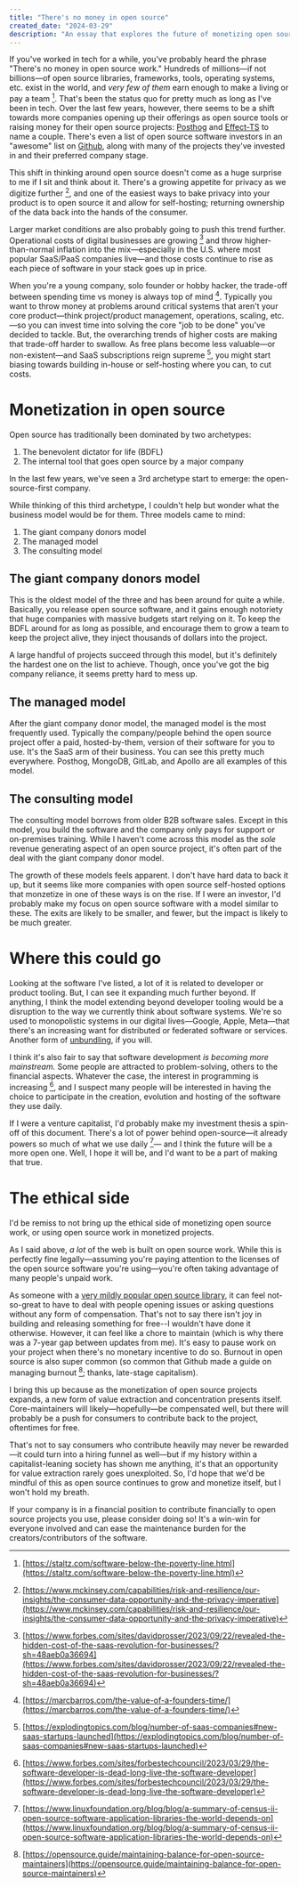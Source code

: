 ```yaml
---
title: "There's no money in open source"
created_date: "2024-03-29"
description: "An essay that explores the future of monetizing open source, why I think venture capital should get into the space more, and how I believe the future will be led by open source-first companies."
---
```

If you've worked in tech for a while, you've probably heard the phrase "There's no money in open source work." Hundreds of millions—if not billions—of open source libraries, frameworks, tools, operating systems, etc. exist in the world, and _very few of them_ earn enough to make a living or pay a team [^1]. That's been the status quo for pretty much as long as I've been in tech. Over the last few years, however, there seems to be a shift towards more companies opening up their offerings as open source tools or raising money for their open source projects: [Posthog](https://posthog.com/) and [Effect-TS](https://effect.website/) to name a couple. There's even a list of open source software investors in an "awesome" list on [Github](https://github.com/CrowdDotDev/awesome-oss-investors), along with many of the projects they've invested in and their preferred company stage.

This shift in thinking around open source doesn't come as a huge surprise to me if I sit and think about it. There's a growing appetite for privacy as we digitize further [^2], and one of the easiest ways to bake privacy into your product is to open source it and allow for self-hosting; returning ownership of the data back into the hands of the consumer.

Larger market conditions are also probably going to push this trend further. Operational costs of digital businesses are growing [^3] and throw higher-than-normal inflation into the mix—especially in the U.S. where most popular SaaS/PaaS companies live—and those costs continue to rise as each piece of software in your stack goes up in price.

When you're a young company, solo founder or hobby hacker, the trade-off between spending time vs money is always top of mind [^4]. Typically you want to throw money at problems around critical systems that aren't your core product—think project/product management, operations, scaling, etc.—so you can invest time into solving the core "job to be done" you've decided to tackle. But, the overarching trends of higher costs are making that trade-off harder to swallow. As free plans become less valuable—or non-existent—and SaaS subscriptions reign supreme [^5], you might start biasing towards building in-house or self-hosting where you can, to cut costs.

# Monetization in open source

Open source has traditionally been dominated by two archetypes:
1. The benevolent dictator for life (BDFL)
2. The internal tool that goes open source by a major company

In the last few years, we've seen a 3rd archetype start to emerge: the open-source-first company.

While thinking of this third archetype, I couldn't help but wonder what the business model would be for them. Three models came to mind:
1. The giant company donors model
2. The managed model
3. The consulting model

## The giant company donors model
This is the oldest model of the three and has been around for quite a while. Basically, you release open source software, and it gains enough notoriety that huge companies with massive budgets start relying on it. To keep the BDFL around for as long as possible, and encourage them to grow a team to keep the project alive, they inject thousands of dollars into the project.

A large handful of projects succeed through this model, but it's definitely the hardest one on the list to achieve. Though, once you've got the big company reliance, it seems pretty hard to mess up.

## The managed model
After the giant company donor model, the managed model is the most frequently used. Typically the company/people behind the open source project offer a paid, hosted-by-them, version of their software for you to use. It's the SaaS arm of their business. You can see this pretty much everywhere. Posthog, MongoDB, GitLab, and Apollo are all examples of this model.

## The consulting model
The consulting model borrows from older B2B software sales. Except in this model, you build the software and the company only pays for support or on-premises training. While I haven't come across this model as the _sole_ revenue generating aspect of an open source project, it's often part of the deal with the giant company donor model.

The growth of these models feels apparent. I don't have hard data to back it up, but it seems like more companies with open source self-hosted options that monzetize in one of these ways is on the rise. If I were an investor, I'd probably make my focus on open source software with a model similar to these. The exits are likely to be smaller, and fewer, but the impact is likely to be much greater.

# Where this could go
Looking at the software I've listed, a lot of it is related to developer or product tooling. But, I can see it expanding much further beyond. If anything, I think the model extending beyond developer tooling would be a disruption to the way we currently think about software systems. We're so used to monopolistic systems in our digital lives—Google, Apple, Meta—that there's an increasing want for distributed or federated software or services. Another form of [unbundling](https://stratechery.com/concept/business-models/bundling-and-unbundling/), if you will.

I think it's also fair to say that software development _is becoming more mainstream._ Some people are attracted to problem-solving, others to the financial aspects. Whatever the case, the interest in programming is increasing [^6], and I suspect many people will be interested in having the choice to participate in the creation, evolution and hosting of the software they use daily.

If I were a venture capitalist, I'd probably make my investment thesis a spin-off of this document. There's a lot of power behind open-source—it already powers so much of what we use daily [^7]— and I think the future will be a more open one. Well, I hope it will be, and I'd want to be a part of making that true.

# The ethical side
I'd be remiss to not bring up the ethical side of monetizing open source work, or using open source work in monetized projects.

As I said above, _a lot_ of the web is built on open source work. While this is perfectly fine legally—assuming you're paying attention to the licenses of the open source software you're using—you're often taking advantage of many people's unpaid work.

As someone with a [very mildly popular open source library](https://alexcaza.com/export-to-csv), it can feel not-so-great to have to deal with people opening issues or asking questions without any form of compensation. That's not to say there isn't joy in building and releasing something for free--I wouldn't have done it otherwise. However, it can feel like a chore to maintain (which is why there was a 7-year gap between updates from me). It's easy to pause work on your project when there's no monetary incentive to do so. Burnout in open source is also super common (so common that Github made a guide on managing burnout [^8]; thanks, late-stage capitalism).

I bring this up because as the monetization of open source projects expands, a new form of value extraction and concentration presents itself. Core-maintainers will likely—hopefully—be compensated well, but there will probably be a push for consumers to contribute back to the project, oftentimes for free.

That's not to say consumers who contribute heavily may never be rewarded—it could turn into a hiring funnel as well—but if my history within a capitalist-leaning society has shown me anything, it's that an opportunity for value extraction rarely goes unexploited. So, I'd hope that we'd be mindful of this as open source continues to grow and monetize itself, but I won't hold my breath.

If your company is in a financial position to contribute financially to open source projects you use, please consider doing so! It's a win-win for everyone involved and can ease the maintenance burden for the creators/contributors of the software.

[^1]: [https://staltz.com/software-below-the-poverty-line.html](https://staltz.com/software-below-the-poverty-line.html) 
[^2]: [https://www.mckinsey.com/capabilities/risk-and-resilience/our-insights/the-consumer-data-opportunity-and-the-privacy-imperative](https://www.mckinsey.com/capabilities/risk-and-resilience/our-insights/the-consumer-data-opportunity-and-the-privacy-imperative)
[^3]: [https://www.forbes.com/sites/davidprosser/2023/09/22/revealed-the-hidden-cost-of-the-saas-revolution-for-businesses/?sh=48aeb0a36694](https://www.forbes.com/sites/davidprosser/2023/09/22/revealed-the-hidden-cost-of-the-saas-revolution-for-businesses/?sh=48aeb0a36694)
[^4]: [https://marcbarros.com/the-value-of-a-founders-time/](https://marcbarros.com/the-value-of-a-founders-time/)
[^5]: [https://explodingtopics.com/blog/number-of-saas-companies#new-saas-startups-launched](https://explodingtopics.com/blog/number-of-saas-companies#new-saas-startups-launched)
[^6]: [https://www.forbes.com/sites/forbestechcouncil/2023/03/29/the-software-developer-is-dead-long-live-the-software-developer](https://www.forbes.com/sites/forbestechcouncil/2023/03/29/the-software-developer-is-dead-long-live-the-software-developer)
[^7]: [https://www.linuxfoundation.org/blog/blog/a-summary-of-census-ii-open-source-software-application-libraries-the-world-depends-on](https://www.linuxfoundation.org/blog/blog/a-summary-of-census-ii-open-source-software-application-libraries-the-world-depends-on)
[^8]: [https://opensource.guide/maintaining-balance-for-open-source-maintainers](https://opensource.guide/maintaining-balance-for-open-source-maintainers)
